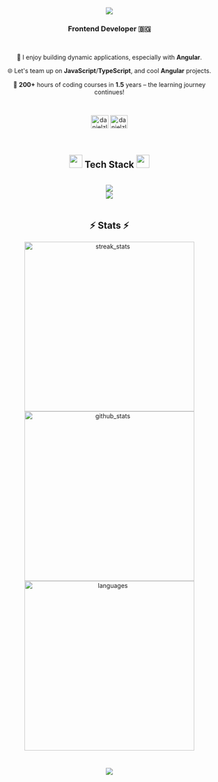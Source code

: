 <h1 align="center">
    <img src="https://readme-typing-svg.herokuapp.com/?font=Righteous&size=35&center=true&vCenter=true&width=500&height=70&duration=4000&lines=Hi+👋;+I'm+Daniel;&color=006aff" />
</h1>

<h3 align="center" color="006aff">Frontend Developer 🇧🇬</h3>

<br/>

<div align="center">

🧩 I enjoy building dynamic applications, especially with **Angular**.

🌐 Let's team up on **JavaScript**/**TypeScript**, and cool **Angular** projects.

🗿 **200+** hours of coding courses in **1.5** years – the learning journey continues!

</div>

<br/>

<p align="center">
<a href="mailto:danielzlatanov1@gmail.com"><img align="center" src="https://upload.wikimedia.org/wikipedia/commons/7/7e/Gmail_icon_%282020%29.svg" alt="danielzlatanov" height="30" width="40" /></a>
<a href="https://linkedin.com/in/daniel-zlatanov-15a18b227" target="blank"><img align="center" src="https://raw.githubusercontent.com/rahuldkjain/github-profile-readme-generator/master/src/images/icons/Social/linked-in-alt.svg" alt="danielzlatanov" height="30" width="40" /></a>
</p>

<br/>

<h2 align="center" color="006aff">
    <img src="https://user-images.githubusercontent.com/74038190/216122041-518ac897-8d92-4c6b-9b3f-ca01dcaf38ee.png" height="30" width="30" /> Tech Stack <img src="https://user-images.githubusercontent.com/74038190/216122041-518ac897-8d92-4c6b-9b3f-ca01dcaf38ee.png" height="30" width="30" />
</h2>

<br/>

<div align="center">
  <img src="https://skillicons.dev/icons?i=angular,javascript,typescript,nodejs,express,html,css,sass,tailwind,bootstrap" />
  <br>
  <img src="https://skillicons.dev/icons?i=git,github,mongodb,mysql,firebase,netlify,vercel,postman,vscode,replit" />
</div>

<br/>

<h2 align="center" color=006aff>⚡ Stats ⚡</h2>

<div align="center">
  <img width=390 src="https://streak-stats.demolab.com/?user=danielzlatanov&count_private=true&theme=transparent&border_radius=10" alt="streak_stats"/>

  <br>
  
  <img width=390 src="https://github-readme-stats-salesp07.vercel.app/api?username=danielzlatanov&count_private=true&show_icons=true&theme=transparent&rank_icon=github&border_radius=10" alt="github_stats" />

  <br>
  
  <img width=390 align="center" src="https://github-readme-stats-salesp07.vercel.app/api/top-langs/?username=danielzlatanov&hide=HTML&langs_count=8&layout=compact&theme=transparent&border_radius=10&size_weight=0.5&count_weight=0.5&exclude_repo=github-readme-stats" alt="languages" />
</div>

<br/>

<h3 align="center">
  <img src="https://readme-typing-svg.herokuapp.com/?font=Righteous&size=25&center=true&vCenter=true&width=500&height=70&duration=4000&lines=Appreciate+your+interest!+✌️;+Drop+me+a+message+on+LinkedIn!+📬;&color=006aff" />
</h3>

